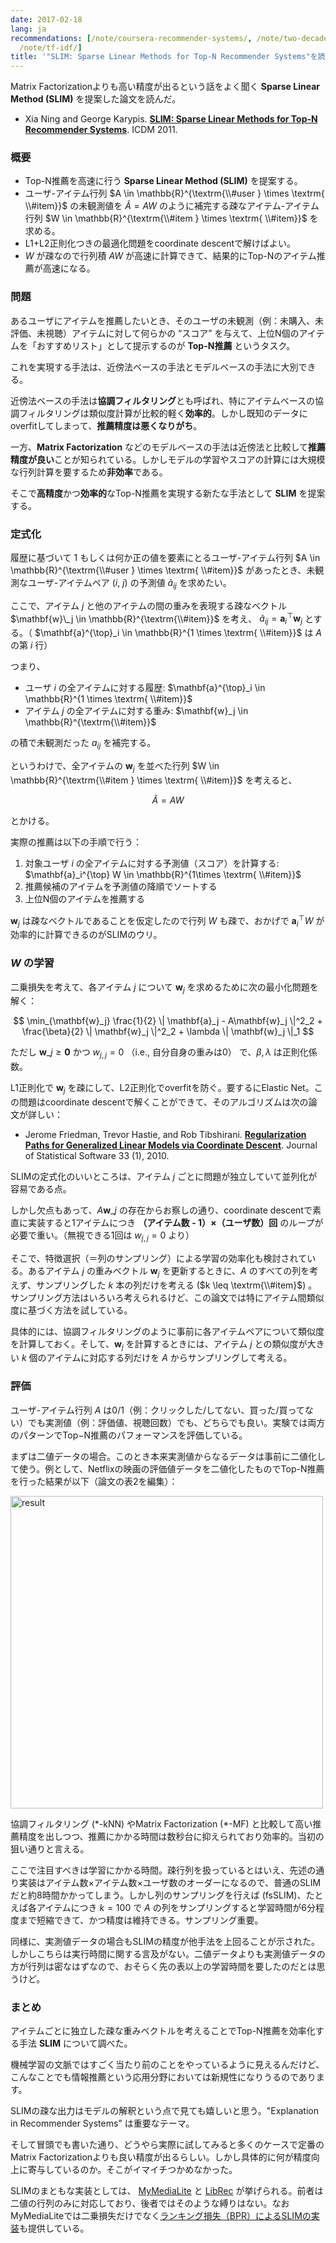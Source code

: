 ```yaml
---
date: 2017-02-18
lang: ja
recommendations: [/note/coursera-recommender-systems/, /note/two-decades-of-amazon-recommender/,
  /note/tf-idf/]
title: '"SLIM: Sparse Linear Methods for Top-N Recommender Systems"を読んだ'
---
```


Matrix Factorizationよりも高い精度が出るという話をよく聞く **Sparse Linear Method (SLIM)** を提案した論文を読んだ。

- Xia Ning and George Karypis. **[SLIM: Sparse Linear Methods for Top-N Recommender Systems](http://glaros.dtc.umn.edu/gkhome/node/774)**. ICDM 2011.

### 概要

- Top-N推薦を高速に行う **Sparse Linear Method (SLIM)** を提案する。
- ユーザ-アイテム行列 $A \in \mathbb{R}^{\textrm{\\#user } \times \textrm{ \\#item}}$ の未観測値を $\tilde{A} = AW$ のように補完する疎なアイテム-アイテム行列 $W \in \mathbb{R}^{\textrm{\\#item } \times \textrm{ \\#item}}$ を求める。
- L1+L2正則化つきの最適化問題をcoordinate descentで解けばよい。
- $W$ が疎なので行列積 $AW$ が高速に計算できて、結果的にTop-Nのアイテム推薦が高速になる。

### 問題

あるユーザにアイテムを推薦したいとき、そのユーザの未観測（例：未購入、未評価、未視聴）アイテムに対して何らかの “スコア” を与えて、上位N個のアイテムを「おすすめリスト」として提示するのが **Top-N推薦** というタスク。

これを実現する手法は、近傍法ベースの手法とモデルベースの手法に大別できる。

近傍法ベースの手法は**協調フィルタリング**とも呼ばれ、特にアイテムベースの協調フィルタリングは類似度計算が比較的軽く**効率的**。しかし既知のデータにoverfitしてしまって、**推薦精度は悪くなりがち**。

一方、**Matrix Factorization** などのモデルベースの手法は近傍法と比較して**推薦精度が良い**ことが知られている。しかしモデルの学習やスコアの計算には大規模な行列計算を要するため**非効率**である。

そこで**高精度**かつ**効率的**なTop-N推薦を実現する新たな手法として **SLIM** を提案する。

### 定式化

履歴に基づいて 1 もしくは何か正の値を要素にとるユーザ-アイテム行列 $A \in \mathbb{R}^{\textrm{\\#user } \times \textrm{ \\#item}}$ があったとき、未観測なユーザ-アイテムペア ($i$, $j$) の予測値 $\tilde{a}_{ij}$ を求めたい。

ここで、アイテム $j$ と他のアイテムの間の重みを表現する疎なベクトル $\mathbf{w}\_j \in \mathbb{R}^{\textrm{\\#item}}$ を考え、 $\tilde{a}_{ij} = \mathbf{a}^{\top}_i \mathbf{w}_j$ とする。（ $\mathbf{a}^{\top}_i \in \mathbb{R}^{1 \times \textrm{ \\#item}}$ は $A$ の第 $i$ 行）

つまり、

- ユーザ $i$ の全アイテムに対する履歴: $\mathbf{a}^{\top}_i \in \mathbb{R}^{1 \times \textrm{ \\#item}}$
- アイテム $j$ の全アイテムに対する重み: $\mathbf{w}_j \in \mathbb{R}^{\textrm{\\#item}}$

の積で未観測だった $a_{ij}$ を補完する。

というわけで、全アイテムの $\mathbf{w}_j$ を並べた行列 $W \in \mathbb{R}^{\textrm{\\#item } \times \textrm{ \\#item}}$ を考えると、

$$
\tilde{A} = AW
$$

とかける。

実際の推薦は以下の手順で行う：

1. 対象ユーザ $i$ の全アイテムに対する予測値（スコア）を計算する:  $\mathbf{a}_i^{\top} W \in \mathbb{R}^{1\times \textrm{ \\#item}}$
2. 推薦候補のアイテムを予測値の降順でソートする
3. 上位N個のアイテムを推薦する

$\mathbf{w}_j$ は疎なベクトルであることを仮定したので行列 $W$ も疎で、おかげで $\mathbf{a}_i^{\top} W$ が効率的に計算できるのがSLIMのウリ。

### $W$ の学習

二乗損失を考えて、各アイテム $j$ について $\mathbf{w}_j$ を求めるために次の最小化問題を解く：

$$
\min_{\mathbf{w}_j} \frac{1}{2} \| \mathbf{a}_j - A\mathbf{w}_j \|^2_2 + \frac{\beta}{2} \| \mathbf{w}_j \|^2_2 + \lambda \| \mathbf{w}_j \|_1
$$

ただし $\mathbf{w}\_j \geq \mathbf{0}$ かつ $w_{j,j} = 0$ （i.e., 自分自身の重みは0） で、$\beta, \lambda$ は正則化係数。

L1正則化で $\mathbf{w}_j$ を疎にして、L2正則化でoverfitを防ぐ。要するにElastic Net。この問題はcoordinate descentで解くことができて、そのアルゴリズムは次の論文が詳しい：

- Jerome Friedman, Trevor Hastie, and Rob Tibshirani. **[Regularization Paths for Generalized Linear Models via Coordinate Descent](https://core.ac.uk/download/pdf/6287975.pdf)**. Journal of Statistical Software 33 (1), 2010. 

SLIMの定式化のいいところは、アイテム $j$ ごとに問題が独立していて並列化が容易である点。

しかし欠点もあって、$A\mathbf{w}\_j$ の存在からお察しの通り、coordinate descentで素直に実装すると1アイテムにつき **（アイテム数 - 1）×（ユーザ数）回** のループが必要で重い。（無視できる1回は $w_{j,j}=0$ より）

そこで、特徴選択（＝列のサンプリング）による学習の効率化も検討されている。あるアイテム $j$ の重みベクトル $\mathbf{w}_j$ を更新するときに、$A$ のすべての列を考えず、サンプリングした $k$ 本の列だけを考える ($k \leq \textrm{\\#item}$) 。サンプリング方法はいろいろ考えられるけど、この論文では特にアイテム間類似度に基づく方法を試している。

具体的には、協調フィルタリングのように事前に各アイテムペアについて類似度を計算しておく。そして、$\mathbf{w}_j$ を計算するときには、アイテム $j$ との類似度が大きい $k$ 個のアイテムに対応する列だけを $A$ からサンプリングして考える。

### 評価

ユーザ-アイテム行列 $A$ は0/1（例：クリックした/してない、買った/買ってない）でも実測値（例：評価値、視聴回数）でも、どちらでも良い。実験では両方のパターンでTop−N推薦のパフォーマンスを評価している。

まずは二値データの場合。このとき本来実測値からなるデータは事前に二値化して使う。例として、Netflixの映画の評価値データを二値化したものでTop-N推薦を行った結果が以下（論文の表2を編集）：

<img src="/images/slim/result.png" width=500 alt="result" />

協調フィルタリング (\*-kNN) やMatrix Factorization (\*-MF) と比較して高い推薦精度を出しつつ、推薦にかかる時間は数秒台に抑えられており効率的。当初の狙い通りと言える。

ここで注目すべきは学習にかかる時間。疎行列を扱っているとはいえ、先述の通り実装はアイテム数×アイテム数×ユーザ数のオーダーになるので、普通のSLIMだと約8時間かかってしまう。しかし列のサンプリングを行えば (fsSLIM)、たとえば各アイテムにつき $k=100$ で $A$ の列をサンプリングすると学習時間が6分程度まで短縮できて、かつ精度は維持できる。サンプリング重要。

同様に、実測値データの場合もSLIMの精度が他手法を上回ることが示された。しかしこちらは実行時間に関する言及がない。二値データよりも実測値データの方が行列は密なはずなので、おそらく先の表以上の学習時間を要したのだとは思うけど。

### まとめ

アイテムごとに独立した疎な重みベクトルを考えることでTop-N推薦を効率化する手法 **SLIM** について調べた。

機械学習の文脈ではすごく当たり前のことをやっているように見えるんだけど、こんなことでも情報推薦という応用分野においては新規性になりうるのであります。

SLIMの疎な出力はモデルの解釈という点で見ても嬉しいと思う。"Explanation in Recommender Systems" は重要なテーマ。

そして冒頭でも書いた通り、どうやら実際に試してみると多くのケースで定番のMatrix Factorizationよりも良い精度が出るらしい。しかし具体的に何が精度向上に寄与しているのか。そこがイマイチつかめなかった。

SLIMのまともな実装としては、 [MyMediaLite](https://github.com/zenogantner/MyMediaLite/blob/7ad02ca0b23a6f926e61d389ec820bd7eaa234b3/src/MyMediaLite/ItemRecommendation/LeastSquareSLIM.cs) と [LibRec](https://github.com/guoguibing/librec/blob/18176ed41027348ee2187d8686a1b2c0d4d39277/core/src/main/java/net/librec/recommender/cf/ranking/SLIMRecommender.java) が挙げられる。前者は二値の行列のみに対応しており、後者ではそのような縛りはない。なおMyMediaLiteでは二乗損失だけでなく[ランキング損失（BPR）によるSLIMの実装](https://github.com/zenogantner/MyMediaLite/blob/7ad02ca0b23a6f926e61d389ec820bd7eaa234b3/src/MyMediaLite/ItemRecommendation/BPRSLIM.cs)も提供している。